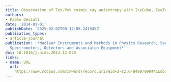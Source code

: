 ```yaml
---
title: Observation of TeV-PeV cosmic ray anisotropy with IceCube, IceTop and AMANDA
authors:
- Paolo Desiati
date: '2014-01-01'
publishDate: '2025-02-02T00:12:05.241545Z'
publication_types:
- article-journal
publication: '*Nuclear Instruments and Methods in Physics Research, Section A: Accelerators,
  Spectrometers, Detectors and Associated Equipment*'
doi: 10.1016/j.nima.2013.12.028
links:
- name: URL
  url: 
    https://www.scopus.com/inward/record.uri?eid=2-s2.0-84897990441&doi=10.1016%2fj.nima.2013.12.028&partnerID=40&md5=b3aa6e843db2f00bd4831216581d0fa2
---
```

